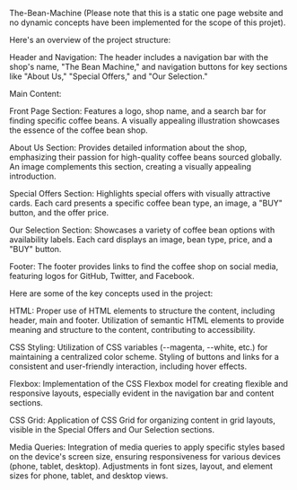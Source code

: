 The-Bean-Machine
(Please note that this is a static one page website and no dynamic concepts have been implemented for the scope of this projet).

Here's an overview of the project structure:

  Header and Navigation: The header includes a navigation bar with the shop's name, "The Bean Machine," and navigation buttons for key sections like "About Us," "Special Offers," and "Our Selection."

Main Content:

  Front Page Section: Features a logo, shop name, and a search bar for finding specific coffee beans. A visually appealing illustration showcases the essence of the coffee bean shop.

  About Us Section: Provides detailed information about the shop, emphasizing their passion for high-quality coffee beans sourced globally. An image complements this section, creating a visually appealing introduction.

  Special Offers Section: Highlights special offers with visually attractive cards. Each card presents a specific coffee bean type, an image, a "BUY" button, and the offer price.

  Our Selection Section: Showcases a variety of coffee bean options with availability labels. Each card displays an image, bean type, price, and a "BUY" button.

  Footer: The footer provides links to find the coffee shop on social media, featuring logos for GitHub, Twitter, and Facebook.

Here are some of the key concepts used in the project:

  HTML: Proper use of HTML elements to structure the content, including header, main and footer. Utilization of semantic HTML elements to provide meaning and structure to the content, contributing to accessibility.

  CSS Styling: Utilization of CSS variables (--magenta, --white, etc.) for maintaining a centralized color scheme. Styling of buttons and links for a consistent and user-friendly interaction, including hover effects.

  Flexbox: Implementation of the CSS Flexbox model for creating flexible and responsive layouts, especially evident in the navigation bar and content sections.

  CSS Grid: Application of CSS Grid for organizing content in grid layouts, visible in the Special Offers and Our Selection sections.

  Media Queries: Integration of media queries to apply specific styles based on the device's screen size, ensuring responsiveness for various devices (phone, tablet, desktop). Adjustments in font sizes, layout, and element sizes for phone, tablet, and desktop views.
